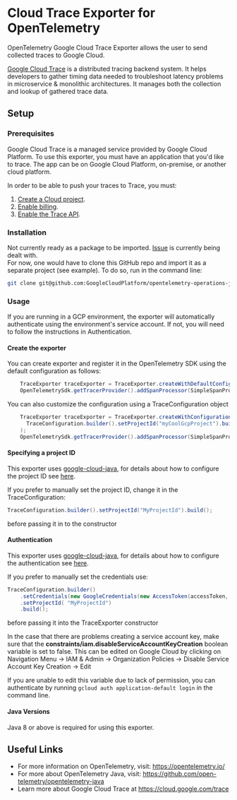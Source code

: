# Cloud Trace Exporter for OpenTelemetry

  OpenTelemetry Google Cloud Trace Exporter allows the user to send collected traces to Google Cloud. 
  
 [Google Cloud Trace](https://cloud.google.com/trace) is a distributed tracing backend system. It helps developers to gather timing data needed to troubleshoot latency problems in microservice & monolithic architectures. It manages both the collection and lookup of gathered trace data.

## Setup

### Prerequisites
  Google Cloud Trace is a managed service provided by Google Cloud Platform.
  To use this exporter, you must have an application that you'd like to trace. The app can be on Google Cloud Platform, on-premise, or another cloud platform.
  
  In order to be able to push your traces to Trace, you must:
  
1. [Create a Cloud project](https://support.google.com/cloud/answer/6251787?hl=en).
2. [Enable billing](https://support.google.com/cloud/answer/6288653#new-billing).
3. [Enable the Trace API](https://console.cloud.google.com/apis/api/cloudtrace.googleapis.com/overview).

### Installation
  Not currently ready as a package to be imported. [Issue](https://github.com/GoogleCloudPlatform/opentelemetry-operations-java/issues/6) is currently being dealt with.  
  For now, one would have to clone this GitHub repo and import it as a separate project (see example). To do so, run in the command line:
  ```sh
  git clone git@github.com:GoogleCloudPlatform/opentelemetry-operations-java.git
  ```

### Usage
  If you are running in a GCP environment, the exporter will automatically authenticate using the environment's service account. If not, you will need to follow the instructions in Authentication.  

#### Create the exporter

You can create exporter and register it in the OpenTelemetry SDK using the default configuration as follows:

```java
    TraceExporter traceExporter = TraceExporter.createWithDefaultConfiguration();
    OpenTelemetrySdk.getTracerProvider().addSpanProcessor(SimpleSpanProcessor.newBuilder(traceExporter).build());
```

You can also customize the configuration using a TraceConfiguration object
```java
    TraceExporter traceExporter = TraceExporter.createWithConfiguration(
      TraceConfiguration.builder().setProjectId("myCoolGcpProject").build()
    );
    OpenTelemetrySdk.getTracerProvider().addSpanProcessor(SimpleSpanProcessor.newBuilder(traceExporter).build());
```

#### Specifying a project ID
This exporter uses [google-cloud-java](https://github.com/GoogleCloudPlatform/google-cloud-java),
for details about how to configure the project ID see [here](https://github.com/GoogleCloudPlatform/google-cloud-java#specifying-a-project-id).

If you prefer to manually set the project ID, change it in the TraceConfiguration:
```java
TraceConfiguration.builder().setProjectId("MyProjectId").build();
```
before passing it in to the constructor
#### Authentication
  This exporter uses [google-cloud-java](https://github.com/googleapis/google-cloud-java), for details about how to configure the authentication see [here](https://github.com/googleapis/google-cloud-java#authentication).  


If you prefer to manually set the credentials use:
```java
TraceConfiguration.builder()
    .setCredentials(new GoogleCredentials(new AccessToken(accessToken, expirationTime)))
    .setProjectId( "MyProjectId")
    .build();
```
before passing it into the TraceExporter constructor

    
  In the case that there are problems creating a service account key, make sure that the **constraints/iam.disableServiceAccountKeyCreation** boolean variable is set to false. This can be edited on Google Cloud by clicking on Navigation Menu -> IAM & Admin -> Organization Policies -> Disable Service Account Key Creation -> Edit  
    
  If you are unable to edit this variable due to lack of permission, you can authenticate by running `gcloud auth application-default login` in the command line.

#### Java Versions
Java 8 or above is required for using this exporter.
  

## Useful Links
  - For more information on OpenTelemetry, visit: https://opentelemetry.io/  
  - For more about OpenTelemetry Java, visit: https://github.com/open-telemetry/opentelemetry-java  
  - Learn more about Google Cloud Trace at https://cloud.google.com/trace
  
